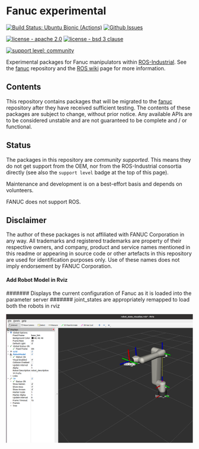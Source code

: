 # Fanuc experimental

[![Build Status: Ubuntu Bionic (Actions)](https://github.com/ros-industrial/fanuc_experimental/workflows/CI%20-%20Ubuntu%20Bionic/badge.svg?branch=melodic-devel)](https://github.com/ros-industrial/fanuc_experimental/actions?query=workflow%3A%22CI+-+Ubuntu+Bionic%22)
[![Github Issues](https://img.shields.io/github/issues/ros-industrial/fanuc_experimental.svg)](http://github.com/ros-industrial/fanuc_experimental/issues)

[![license - apache 2.0](https://img.shields.io/:license-Apache%202.0-yellowgreen.svg)](https://opensource.org/licenses/Apache-2.0)
[![license - bsd 3 clause](https://img.shields.io/:license-BSD%203--Clause-blue.svg)](https://opensource.org/licenses/BSD-3-Clause)

[![support level: community](https://img.shields.io/badge/support%20level-community-lightgray.svg)](http://rosindustrial.org/news/2016/10/7/better-supporting-a-growing-ros-industrial-software-platform)

Experimental packages for Fanuc manipulators within [ROS-Industrial][].
See the [fanuc][] repository and the [ROS wiki][] page for more information.


## Contents

This repository contains packages that will be migrated to the [fanuc][]
repository after they have received sufficient testing. The contents of
these packages are subject to change, without prior notice. Any available
APIs are to be considered unstable and are not guaranteed to be complete
and / or functional.


## Status

The packages in this repository are *community supported*.
This means they do not get support from the OEM, nor from the ROS-Industrial consortia directly (see also the `support level` badge at the top of this page).

Maintenance and development is on a best-effort basis and depends on volunteers.

FANUC does not support ROS.


## Disclaimer

The author of these packages is not affiliated with FANUC Corporation in any way.
All trademarks and registered trademarks are property of their respective owners, and company, product and service names mentioned in this readme or appearing in source code or other artefacts in this repository are used for identification purposes only.
Use of these names does not imply endorsement by FANUC Corporation.


[ROS-Industrial]: http://wiki.ros.org/Industrial
[ROS wiki]: http://wiki.ros.org/fanuc_experimental
[fanuc]: https://github.com/ros-industrial/fanuc



#### Add Robot Model in Rviz 
####### Displays the current configuration of Fanuc as it is loaded into the parameter server
####### joint_states are appropriately remapped to load both the robots in rviz

![Dual-arm robot](./Readme_Images/rviz_fanuc_crx.png)

